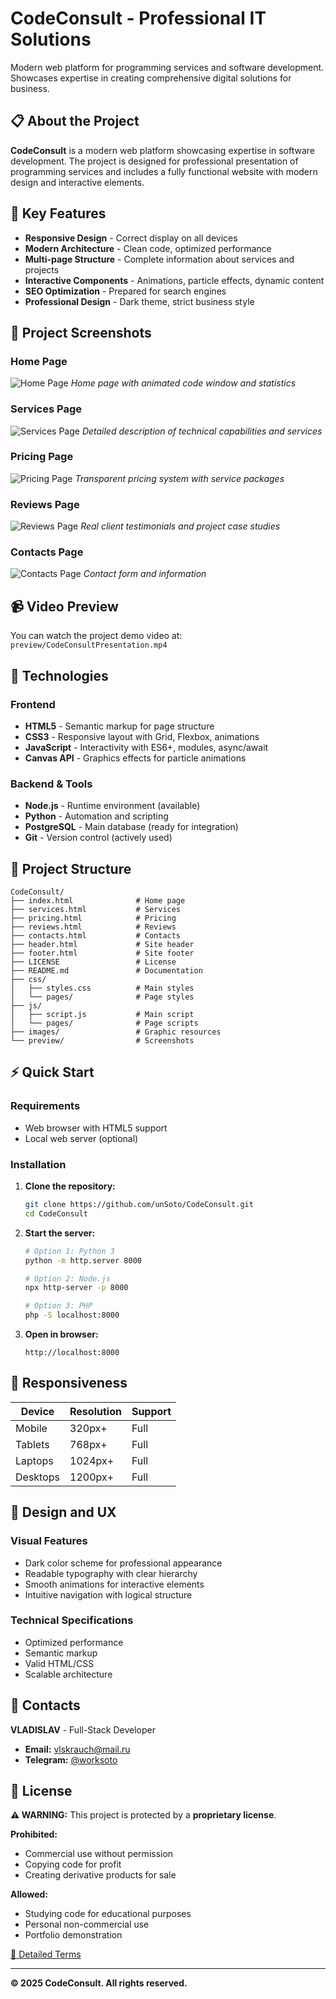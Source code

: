 # CodeConsult - Professional IT Solutions

Modern web platform for programming services and software development. Showcases expertise in creating comprehensive digital solutions for business.

## 📋 About the Project

**CodeConsult** is a modern web platform showcasing expertise in software development. The project is designed for professional presentation of programming services and includes a fully functional website with modern design and interactive elements.

## 🎯 Key Features

- **Responsive Design** - Correct display on all devices
- **Modern Architecture** - Clean code, optimized performance
- **Multi-page Structure** - Complete information about services and projects
- **Interactive Components** - Animations, particle effects, dynamic content
- **SEO Optimization** - Prepared for search engines
- **Professional Design** - Dark theme, strict business style

## 📸 Project Screenshots

### Home Page
![Home Page](preview/home.png)
*Home page with animated code window and statistics*

### Services Page
![Services Page](preview/services.png)
*Detailed description of technical capabilities and services*

### Pricing Page
![Pricing Page](preview/pricing.png)
*Transparent pricing system with service packages*

### Reviews Page
![Reviews Page](preview/reviews.png)
*Real client testimonials and project case studies*

### Contacts Page
![Contacts Page](preview/contacts.png)
*Contact form and information*

## 📹 Video Preview

You can watch the project demo video at: `preview/CodeConsultPresentation.mp4`

## 🚀 Technologies

### Frontend
- **HTML5** - Semantic markup for page structure
- **CSS3** - Responsive layout with Grid, Flexbox, animations
- **JavaScript** - Interactivity with ES6+, modules, async/await
- **Canvas API** - Graphics effects for particle animations

### Backend & Tools
- **Node.js** - Runtime environment (available)
- **Python** - Automation and scripting
- **PostgreSQL** - Main database (ready for integration)
- **Git** - Version control (actively used)

## 📁 Project Structure

```
CodeConsult/
├── index.html              # Home page
├── services.html           # Services
├── pricing.html            # Pricing
├── reviews.html            # Reviews
├── contacts.html           # Contacts
├── header.html             # Site header
├── footer.html             # Site footer
├── LICENSE                 # License
├── README.md               # Documentation
├── css/
│   ├── styles.css          # Main styles
│   └── pages/              # Page styles
├── js/
│   ├── script.js           # Main script
│   └── pages/              # Page scripts
├── images/                 # Graphic resources
└── preview/                # Screenshots
```

## ⚡ Quick Start

### Requirements
- Web browser with HTML5 support
- Local web server (optional)

### Installation

1. **Clone the repository:**
   ```bash
   git clone https://github.com/unSoto/CodeConsult.git
   cd CodeConsult
   ```

2. **Start the server:**
   ```bash
   # Option 1: Python 3
   python -m http.server 8000

   # Option 2: Node.js
   npx http-server -p 8000

   # Option 3: PHP
   php -S localhost:8000
   ```

3. **Open in browser:**
   ```
   http://localhost:8000
   ```

## 📱 Responsiveness

| Device | Resolution | Support |
|--------|------------|---------|
| Mobile | 320px+ | Full |
| Tablets | 768px+ | Full |
| Laptops | 1024px+ | Full |
| Desktops | 1200px+ | Full |

## 🎨 Design and UX

### Visual Features
- Dark color scheme for professional appearance
- Readable typography with clear hierarchy
- Smooth animations for interactive elements
- Intuitive navigation with logical structure

### Technical Specifications
- Optimized performance
- Semantic markup
- Valid HTML/CSS
- Scalable architecture

## 🤝 Contacts

**VLADISLAV** - Full-Stack Developer

- **Email:** [vlskrauch@mail.ru](mailto:vlskrauch@mail.ru)
- **Telegram:** [@worksoto](https://t.me/worksoto)

## 📜 License

**⚠️ WARNING:** This project is protected by a **proprietary license**.

**Prohibited:**
- Commercial use without permission
- Copying code for profit
- Creating derivative products for sale

**Allowed:**
- Studying code for educational purposes
- Personal non-commercial use
- Portfolio demonstration

[📄 Detailed Terms](LICENSE)

---

**© 2025 CodeConsult. All rights reserved.**
